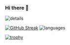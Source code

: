 ### Hi there 👋

<!--
**WonderBeat/wonderbeat** is a ✨ _special_ ✨ repository because its `README.md` (this file) appears on your GitHub profile.

Here are some ideas to get you started:

- 🔭 I’m currently working on ...
- 🌱 I’m currently learning ...
- 👯 I’m looking to collaborate on ...
- 🤔 I’m looking for help with ...
- 💬 Ask me about ...
- 📫 How to reach me: ...
- 😄 Pronouns: ...
- ⚡ Fun fact: ...
-->

![details](http://github-profile-summary-cards.vercel.app/api/cards/profile-details?username=wonderbeat&theme=tokyonight)


[![GitHub Streak](https://github-readme-streak-stats.herokuapp.com?user=wonderbeat&theme=synthwave)](https://git.io/streak-stats)
![languages](http://github-profile-summary-cards.vercel.app/api/cards/repos-per-language?username=wonderbeat&theme=synthwave)

[![trophy](https://github-profile-trophy.vercel.app/?username=wonderbeat&theme=darkhub&rank=-C,-B,-A)](https://github.com/ryo-ma/github-profile-trophy)
